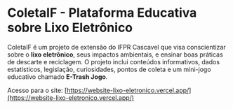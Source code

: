 # ColetaIF - Plataforma Educativa sobre Lixo Eletrônico

ColetaIF é um projeto de extensão do IFPR Cascavel que visa conscientizar sobre o **lixo eletrônico**, seus impactos ambientais, e ensinar boas práticas de descarte e reciclagem. O projeto inclui conteúdos informativos, dados estatísticos, legislação, curiosidades, pontos de coleta e um mini-jogo educativo chamado **E-Trash Jogo**.

Acesso para o site: [https://website-lixo-eletronico.vercel.app/](https://website-lixo-eletronico.vercel.app/)
